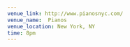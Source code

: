 ```yaml
---
venue_link: http://www.pianosnyc.com/
venue_name:  Pianos
venue_location: New York, NY
time: 8pm
---
```


